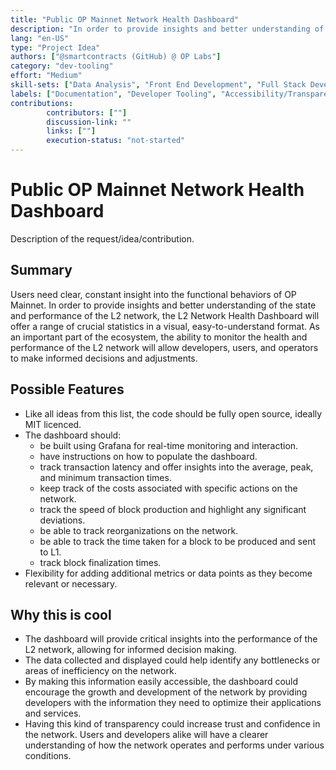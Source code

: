 ```yaml
---
title: "Public OP Mainnet Network Health Dashboard"
description: "In order to provide insights and better understanding of the state and performance of the L2 network, the L2 Network Health Dashboard will offer a range of crucial statistics in a visual, easy-to-understand format."
lang: "en-US"
type: "Project Idea"
authors: ["@smartcontracts (GitHub) @ OP Labs"]
category: "dev-tooling"
effort: "Medium"
skill-sets: ["Data Analysis", "Front End Development", "Full Stack Development"]
labels: ["Documentation", "Developer Tooling", "Accessibility/Transparency"]
contributions: 
        contributors: [""]
        discussion-link: ""
        links: [""]
        execution-status: "not-started"
---
```


# Public OP Mainnet Network Health Dashboard

Description of the request/idea/contribution. 

## Summary

Users need clear, constant insight into the functional behaviors of OP Mainnet. In order to provide insights and better understanding of the state and performance of the L2 network, the L2 Network Health Dashboard will offer a range of crucial statistics in a visual, easy-to-understand format. As an important part of the ecosystem, the ability to monitor the health and performance of the L2 network will allow developers, users, and operators to make informed decisions and adjustments.

## Possible Features 

- Like all ideas from this list, the code should be fully open source, ideally MIT licenced. 
- The dashboard should:
    - be built using Grafana for real-time monitoring and interaction.
    - have instructions on how to populate the dashboard.
    - track transaction latency and offer insights into the average, peak, and minimum transaction times.
    - keep track of the costs associated with specific actions on the network.
    - track the speed of block production and highlight any significant deviations.
    - be able to track reorganizations on the network.
    - be able to track the time taken for a block to be produced and sent to L1.
    - track block finalization times.
- Flexibility for adding additional metrics or data points as they become relevant or necessary.

## Why this is cool 

- The dashboard will provide critical insights into the performance of the L2 network, allowing for informed decision making.
- The data collected and displayed could help identify any bottlenecks or areas of inefficiency on the network.
- By making this information easily accessible, the dashboard could encourage the growth and development of the network by providing developers with the information they need to optimize their applications and services.
- Having this kind of transparency could increase trust and confidence in the network. Users and developers alike will have a clearer understanding of how the network operates and performs under various conditions.

